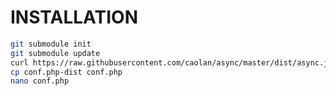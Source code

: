 INSTALLATION
============
```sh
git submodule init
git submodule update
curl https://raw.githubusercontent.com/caolan/async/master/dist/async.js > lib/async.js
cp conf.php-dist conf.php
nano conf.php
```
